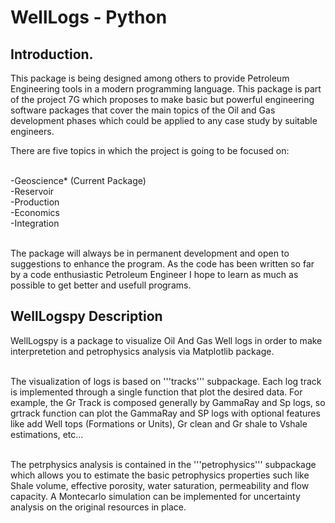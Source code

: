# WellLogs - Python

## Introduction.
This package is being designed among others to provide Petroleum Engineering tools in a modern programming language. This package is part of the project 7G which  proposes to make basic but powerful engineering software packages that cover the main topics of the Oil and Gas development phases which could be applied to any case study by suitable engineers.

There are five topics in which the project is going to be focused on:

<br>-Geoscience* (Current Package)
<br>-Reservoir
<br>-Production
<br>-Economics
<br>-Integration

<br> The package will always be in permanent development and open to suggestions to enhance the program. As the code has been written so far by a code enthusiastic Petroleum Engineer I hope to learn as much as possible to get better and usefull programs.

## WellLogspy Description
WellLogspy is a package to visualize Oil And Gas Well logs in order to make interpretetion and petrophysics analysis via Matplotlib package.

<br> The visualization of logs is based on '''tracks''' subpackage. Each log track is implemented through a single function that plot the desired data. For example, the Gr Track is composed generally by GammaRay and Sp logs, so grtrack function can plot the GammaRay and SP logs with optional features like add Well tops (Formations or Units), Gr clean and Gr shale to Vshale estimations, etc...

<br> The petrphysics analysis is contained in the '''petrophysics''' subpackage which allows you to estimate the basic petrophysics properties such like Shale volume, effective porosity, water saturation, permeability and flow capacity. A Montecarlo simulation can be implemented for uncertainty analysis on the original resources in place. 